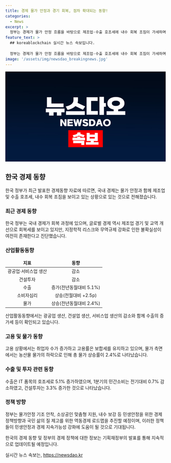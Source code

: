 ```yaml
---
title: 경제 물가 안정과 경기 회복, 점차 확대되는 동향!
categories:
  - News
excerpt: >
  정부는 경제가 물가 안정 흐름을 바탕으로 제조업·수출 호조세에 내수 회복 조짐이 가세하며 경기 회복 흐름이 점차 확대되고 있다고 발표했다. 기획재정부에 따르면, 5월에는 산업활동동향 주요지표로 광공업·서비스업 생산, 소매판매, 설비투자 및 건설투자가 감소했다. 또한, 6월에는 수출이 전년동월대비 5.1% 증가했으며, 고용은 증가세를 보였다. 정부는 물가안정과 민생안정을 위한 하반기 경제정책방향 및 역동경제 로드맵을 추진할 것으로 밝혔다.
feature_text: >
  ## koreablockchain 실시간 뉴스 속보입니다.

  정부는 경제가 물가 안정 흐름을 바탕으로 제조업·수출 호조세에 내수 회복 조짐이 가세하며 경기 회복 흐름이 점차 확대되고 있다고 발표했다. 기획재정부에 따르면, 5월에는 산업활동동향 주요지표로 광공업·서비스업 생산, 소매판매, 설비투자 및 건설투자가 감소했다. 또한, 6월에는 수출이 전년동월대비 5.1% 증가했으며, 고용은 증가세를 보였다. 정부는 물가안정과 민생안정을 위한 하반기 경제정책방향 및 역동경제 로드맵을 추진할 것으로 밝혔다.
image: '/assets/img/newsdao_breakingnews.jpg'
---
```


<p><img src="/assets/img/newsdao_breakingnews.jpg" alt="koreablockchain 속보" /></p>

<h2 data-ke-size="size26">한국 경제 동향</h2>

<p data-ke-size="size16">한국 정부가 최근 발표한 경제동향 자료에 따르면, 국내 경제는 물가 안정과 함께 제조업 및 수출 호조세, 내수 회복 조짐을 보이고 있는 상황으로 있는 것으로 전해졌습니다.</p>

<h3>최근 경제 동향</h3>

<p data-ke-size="size16">한국 정부는 국내 경제가 회복 과정에 있으며, 글로벌 경제 역시 제조업 경기 및 교역 개선으로 회복세를 보이고 있지만, 지정학적 리스크와 무역규제 강화로 인한 불확실성이 여전히 존재한다고 진단했습니다.</p>

<h3>산업활동동향</h3>

<table>
<thead>
<tr>
<td style="text-align: center; height: 17px;"><b>지표</b></td>
<td style="text-align: center; height: 17px;"><b>동향</b></td>
</tr>
</thead>
<tbody>
<tr>
<td style="text-align: center; height: 17px;">광공업·서비스업 생산</td>
<td style="text-align: center; height: 17px;">감소</td>
</tr>
<tr>
<td style="text-align: center; height: 17px;">건설투자</td>
<td style="text-align: center; height: 17px;">감소</td>
</tr>
<tr>
<td style="text-align: center; height: 17px;">수출</td>
<td style="text-align: center; height: 17px;">증가(전년동월대비 5.1%)</td>
</tr>
<tr>
<td style="text-align: center; height: 17px;">소비자심리</td>
<td style="text-align: center; height: 17px;">상승(전월대비 +2.5p)</td>
</tr>
<tr>
<td style="text-align: center; height: 17px;">물가</td>
<td style="text-align: center; height: 17px;">상승(전년동월대비 2.4%)</td>
</tr>
</tbody>
</table>

<p data-ke-size="size16">산업활동동향에서는 광공업 생산, 건설업 생산, 서비스업 생산의 감소와 함께 수출의 증가세 등이 확인되고 있습니다.</p>

<h3>고용 및 물가 동향</h3>

<p data-ke-size="size16">고용 상황에서는 취업자 수가 증가하고 고용률은 보합세를 유지하고 있으며, 물가 측면에서는 농산물 물가의 하락으로 인해 총 물가 상승률이 2.4%로 나타났습니다.</p>

<h3>수출 및 투자 관련 동향</h3>

<p data-ke-size="size16">수출은 IT 품목의 호조세로 5.1% 증가하였으며, 1분기의 민간소비는 전기대비 0.7% 감소하였고, 건설투자는 3.3% 증가한 것으로 나타났습니다.</p>

<h3>정책 방향</h3>

<p data-ke-size="size16">정부는 물가안정 기조 안착, 소상공인 맞춤형 지원, 내수 보강 등 민생안정을 위한 경제정책방향과 국민 삶의 질 제고를 위한 역동경제 로드맵을 추진할 예정이며, 이러한 정책들이 민생안정과 경제 지속가능성 강화에 도움이 될 것으로 기대됩니다.</p>

<p data-ke-size="size16">한국의 경제 동향 및 정부의 경제 정책에 대한 정보는 기획재정부의 발표를 통해 지속적으로 업데이트될 예정입니다.</p>

<p data-ke-size="size16"></p>
실시간 뉴스 속보는, <a href="https://newsdao.kr" rel="dofollow">https://newsdao.kr</a>


